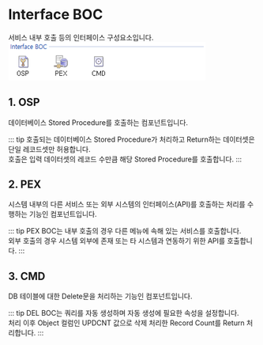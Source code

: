 # Interface BOC

서비스 내부 호출 등의 인터페이스 구성요소입니다. <br/>
<img class="boxBorder" src="../../.vuepress\public\documentation\service-model\BOC\InterfaceBOC\InterfaceBOC.png" style="width:400px;"> <br/>

## 1. OSP
데이터베이스 Stored Procedure를 호출하는 컴포넌트입니다.

<!-- Remark -->
::: tip <Badge type="tip" text="Remark" vertical="middle" /> 
호출되는 데이터베이스 Stored Procedure가 처리하고 Return하는 데이터셋은 단일 레코드셋만 허용합니다.<br/>
호출은 입력 데이터셋의 레코드 수만큼 해당 Stored Procedure를 호출합니다.
:::
<!-- -->

## 2. PEX
시스템 내부의 다른 서비스 또는 외부 시스템의 인터페이스(API)를 호출하는 처리를 수행하는 기능인 컴포넌트입니다.

<!-- Remark -->
::: tip <Badge type="tip" text="Remark" vertical="middle" /> 
PEX BOC는 내부 호출의 경우 다른 메뉴에 속해 있는 서비스를 호출합니다.<br/>
외부 호출의 경우 시스템 외부에 존재 또는 타 시스템과 연동하기 위한 API를 호출합니다.
:::
<!-- -->

## 3. CMD
DB 테이블에 대한 Delete문을 처리하는 기능인 컴포넌트입니다.

<!-- Remark -->
::: tip <Badge type="tip" text="Remark" vertical="middle" /> 
DEL BOC는 쿼리를 자동 생성하며 자동 생성에 필요한 속성을 설정합니다. <br/>
처리 이후 Object 컬럼인 UPDCNT 값으로 삭제 처리한 Record Count를 Return 처리합니다.
:::
<!-- -->